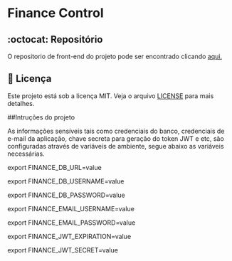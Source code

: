 # Finance Control

## :octocat: Repositório

 O repositorio de front-end do projeto pode ser encontrado clicando <a href="https://github.com/alexandre-mendes/financeiro-angular" target="_blank">aqui.</a>

## 📝 Licença

Este projeto está sob a licença MIT. Veja o arquivo [LICENSE](LICENSE) para mais detalhes.

##Intruções do projeto

As informações sensíveis tais como credenciais do banco, credenciais de e-mail da aplicação, chave secreta para geração do token JWT e etc, são configuradas através de variáveis de ambiente, segue abaixo as variáveis necessárias.

export FINANCE_DB_URL=value

export FINANCE_DB_USERNAME=value

export FINANCE_DB_PASSWORD=value

export FINANCE_EMAIL_USERNAME=value

export FINANCE_EMAIL_PASSWORD=value

export FINANCE_JWT_EXPIRATION=value

export FINANCE_JWT_SECRET=value
